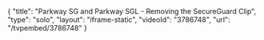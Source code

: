 {
    "title": "Parkway SG and Parkway SGL - Removing the SecureGuard Clip",
    "type": "solo",
    "layout": "iframe-static",
    "videoId": "3786748",
    "url": "\/tvpembed\/3786748"
}